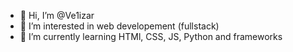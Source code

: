 - 👋 Hi, I’m @Ve1izar
- 👀 I’m interested in web developement (fullstack)
- 🌱 I’m currently learning HTMl, CSS, JS, Python and frameworks
